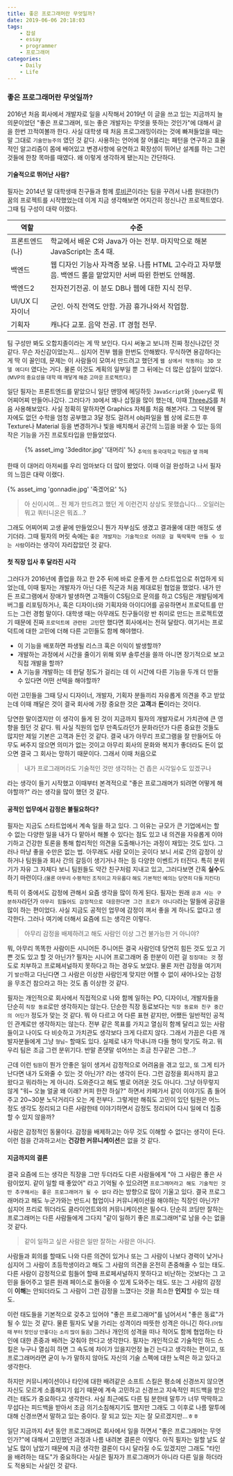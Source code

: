 ```yaml
---
title: 좋은 프로그래머란 무엇일까?
date: 2019-06-06 20:18:03
tags:
    - 잡설
    - essay
    - programmer
    - 프로그래머
categories:
    - Daily
    - Life
---
```


### 좋은 프로그래머란 무엇일까?
2016년 처음 회사에서 개발자로 일을 시작해서 2019년 이 글을 쓰고 있는 지금까지 늘 의문이었던 "좋은 프로그래머, 또는 좋은 개발자는 무엇을 뜻하는 것인가"에 대해서 글을 한번 끄적여볼까 한다.
사실 대학생 때 처음 프로그래밍이라는 것에 빠져들었을 때는 말 그대로 `기술만능주의` 였던 것 같다. 사용하는 언어에 잘 어룰리는 패턴을 연구하고 효율적인 알고리즘이 몸에 배어있고 변경사항에 유연하고 확장성이 뛰어난 설계를 하는 그런 것들에 한창 목마를 때였다. 왜 이렇게 생각하게 됐는지는 간단하다.

#### 기술적으로 뛰어난 사람?
필자는 2014년 말 대학생때 친구들과 함께 [루비콘](https://github.com/Lubycon)이라는 팀을 꾸려서 나름 원대한(?) 꿈의 프로젝트를 시작했었는데 이게 지금 생각해보면 어지간히 정신나간 프로젝트였다. 그때 팀 구성이 대략 이랬다.

| 역할 | 수준 |
|-----|------|
| 프론트엔드(나) | 학교에서 배운 C와 Java가 아는 전부. 마지막으로 해본 JavaScript는 초4 때. |
| 백엔드 | 웹 디자인 기능사 자격증 보유. 나름 HTML 고수라고 자부했음. 백엔드 롤을 맡았지만 서버 따윈 한번도 안해봄. |
| 백엔드2 | 전자전기전공. 이 분도 DB나 웹에 대한 지식 전무. |
| UI/UX 디자이너 | 군인. 아직 전역도 안함. 가끔 휴가나와서 작업함. |
| 기획자 | 캐나다 교포. 음악 전공. IT 경험 전무. |

팀 구성만 봐도 오합지졸이라는 게 딱 보인다. 다시 써놓고 보니까 진짜 정신나갔던 것 같다. 무슨 자신감이었는지...
심지어 전부 웹을 한번도 안해봤다. 무식하면 용감하다는 게 딱 이 꼴인데, 문제는 이 사람들이 모여서 만드려고 했던게 `웹 상에서 작동하는 3D 모델 에디터` 였다는 거다. 물론 이것도 계획의 일부일 뿐 그 뒤에는 더 많은 삽질이 있었다.<small>(MVP의 중요성을 대학 때 깨닿게 해준 고마운 프로젝트다.)</small>

일단 필자는 프론트엔드를 맡았으니 일단 맨땅에 헤딩하듯 `JavaScript`와 `jQuery`로 뭐 어찌어찌 만들어나갔다. 그러다가 `3D`에서 꽤나 삽질을 많이 했는데, 이때 [ThreeJS](https://threejs.org/)를 처음 사용해보았다. 사실 정확히 말하자면 Graphics 자체를 처음 해본거다. 그 덕분에 팔자에도 없던 수학을 엄청 공부했고 3달 정도 걸려서 obj파일을 웹 상에 로드한 후 Texture나 Material 등을 변경하거나 빛을 배치해서 공간의 느낌을 바꿀 수 있는 등의 작은 기능을 가진 프로토타입을 만들었었다.

<center>
{% asset_img '3deditor.jpg' '대머리' %}
<sub>추억의 동국대학교 학림관 옆 까페</sub>
</center>

한때 이 대머리 아저씨를 우리 엄마보다 더 많이 봤었다. 이때 이걸 완성하고 나서 필자의 느낌은 대략 이랬다.

{% asset_img 'gonnadie.jpg' '죽겠어요' %}
> 아 신이시여... 전 제가 만드려고 했던 게 이런건지 상상도 못했습니다... 오일러는 뭐고 쿼터니온은 뭐죠...?

그래도 어찌어찌 고생 끝에 만들었으니 뭔가 자부심도 생겼고 결과물에 대한 애정도 생기더라. 그때 필자의 머릿 속에는 `좋은 개발자는 기술적으로 어려운 걸 뚝딱뚝딱 만들 수 있는 사람`이라는 생각이 자리잡았던 것 같다.


#### 첫 직장 입사 후 달라진 시각
그러다가 2016년에 졸업을 하고 한 2주 뒤에 바로 운좋게 한 스타트업으로 취업하게 되었는데, 이때 필자는 개발자가 아닌 다른 직군과 처음 제대로된 협업을 했었다.
내가 만든 프로그램에서 장애가 발생하면 고객들이 CS팀으로 문의를 하고 CS팀은 개발팀에게 버그를 리포팅하거나, 혹은 디자이너와 기획자와 아이디어를 공유하면서 프로덕트를 만드는 그런 경험 말이다. 대학생 때는 아무래도 친구들이랑 반 취미로 만드는 프로젝트였기 때문에 진짜 `프로덕트에 관련된 고민`만 했다면 회사에서는 전혀 달랐다. 여기서는 프로덕트에 대한 고민에 더해 다른 고민들도 함께 해야했다.

- 이 기능을 배포하면 파생될 리스크 혹은 이익이 발생할까?
- 개발하는 과정에서 시간을 줄이기 위해 외부 솔루션을 쓸까 아니면 장기적으로 보고 직접 개발을 할까?
- A 기능을 개발하는 데 한달 정도가 걸리는 데 이 시간에 다른 기능을 두개 더 만들 수 있다면 어떤 선택을 해야할까?

이런 고민들을 그때 당시 디자이너, 개발자, 기획자 분들끼리 자유롭게 의견을 주고 받았는데 이때 깨달은 것이 결국 회사에 가장 중요한 것은 **고객**과 **돈**이라는 것이다.

당연한 말이겠지만 이 생각이 들게 된 것이 지금까지 필자의 개발자로서 가치관에 큰 영향을 줬던 것 같다. 뭐 사실 직원의 업무 만족도라던가 문화라던가 다른 중요한 것들도 많지만 제일 기본은 고객과 돈인 것 같다.
결국 내가 아무리 프로그램을 잘 만들어도 아무도 써주지 않으면 의미가 없는 것이고 아무리 회사의 문화와 복지가 좋더라도 돈이 없으면 결국 그 회사는 망하기 때문이다. 그래서 이때 처음으로

> 내가 프로그래머라도 기술적인 것만 생각하는 건 좁은 시각일수도 있겠구나

라는 생각이 들기 시작했고 이때부터 본격적으로 "좋은 프로그래머가 되려면 어떻게 해야할까?" 라는 생각을 많이 했던 것 같다.

#### 공적인 업무에서 감정은 불필요하다?
필자는 지금도 스타트업에서 계속 일을 하고 있다. 그 이유는 규모가 큰 기업에서는 할 수 없는 다양한 일을 내가 다 맡아서 해볼 수 있다는 점도 있고 내 의견을 자유롭게 이야기하고 건강한 토론을 통해 합리적인 의견을 도출해나가는 과정이 재밌는 것도 있다. 그러나 마냥 좋을 수만은 없는 법. 아무래도 사람 모이는 곳이다 보니 서로 간의 감정이 상하거나 팀원들과 회사 간의 갈등이 생기거나 하는 등 다양한 이벤트가 터진다. 특히 분위기가 자유 그 자체다 보니 팀원들도 약간 친구처럼 지내고 있고, 그러다보면 간혹 **실수**도 하기 마련이다.<small>(물론 아무리 수평적인 조직이고 자유롭다 해도 기본적인 예의는 당연히 다들 지킨다)</small>

특히 이 중에서도 감정에 관해서 요즘 생각을 많이 하게 된다. 필자는 원래 `공과 사는 구분하자`라던가 `아무리 힘들어도 감정적으로 대응한다면 그건 프로가 아니다`라는 말들에 공감을 많이 하는 편이었다. 사실 지금도 공적인 업무에 감정이 껴서 좋을 게 하나도 없다고 생각한다. 그러나 여기에 더해서 요즘에 드는 생각은 이렇다.

> 아무리 감정을 배제하려고 해도 사람인 이상 그건 불가능한 거 아니야?

뭐, 아무리 똑똑한 사람이든 시니어든 주니어든 결국 사람인데 당연히 힘든 것도 있고 기쁜 것도 있고 할 것 아닌가? 필자는 시니어 프로그래머 중 한분이 이런 걸 `징징대는 것` 정도로 치부하고 프로페셔널하지 못하다고 하는 경우도 보았다. 물론 저런 감정을 여기저기 `발산`하고 다닌다면 그 사람은 이상한 사람인게 맞지만 어쩔 수 없이 새어나오는 감정을 무조건 참으라고 하는 것도 좀 이상한 것 같다.

필자는 개인적으로 회사에서 직접적으로 나와 함께 일하는 PO, 디자이너, 개발자들을 단순히 `직장 동료`로만 생각하지는 않는다. 단순한 직장 동료보다는 `직장 동료와 친구 중간의 어딘가` 정도가 맞는 것 같다. 뭐 아 다르고 어 다른 표현 같지만, 어쨌든 일반적인 공적인 관계로만 생각하지는 않는다. 전부 같은 목표를 가지고 열심히 함께 달리고 있는 사람들이고 나이도 다 비슷하고 가치관도 생각보다 크게 다르지 않다. 그래서 가끔은 다른 개발자분들에게 그냥 `형님~` 할때도 있다. 실제로 내가 막내니까 다들 형이 맞기도 하고. 뭐 우리 팀은 조금 그런 분위기다. 반말 존댓말 섞어쓰는 조금 친구같은 그런...?

근데 이런 `팀원`이 뭔가 안좋은 일이 생겨서 감정적으로 어려움을 겪고 있고, 또 그게 티가 난다면 내가 도와줄 수 있는 것 아닌가? 라는 생각이 든다. 그런 감정을 회사까지 끌고 왔다고 뭐라하는 게 아니라.
 도와준다고 해도 별로 어려운 것도 아니다. 그냥 아무렇지 않게 "워~ 오늘 얼굴 왜 이래? 커피 한잔 하실?" 하면서 카페가서 같이 이야기도 좀 들어주고 20~30분 노닥거리다 오는 게 전부다. 그렇게만 해줘도 고민이 있던 팀원은 어느 정도 생각도 정리되고 다른 사람한테 이야기하면서 감정도 정리되어 다시 일에 더 집중할 수 있지 않을까?

 사람은 감정적인 동물이다. 감정을 배제하고는 아무 것도 이해할 수 없다는 생각이 든다. 이런 점을 간과하고서는 **건강한 커뮤니케이션**은 없을 것 같다.

 #### 지금까지의 결론
 결국 요즘에 드는 생각은 직장을 그만 두더라도 다른 사람들에게 "아 그 사람은 좋은 사람이었지. 같이 일할 때 좋았어" 라고 기억될 수 있으려면 `프로그래머라고 해도 기술적인 것만 추구해서는 좋은 프로그래머가 될 수 없다` 라는 방향으로 많이 기울고 있다. 결국 프로그래머라고 해도 누군가와는 반드시 협업이나 커뮤니케이션을 해야하는 직장인 아닌가? 심지어 프리로 뛰더라도 클라이언트와의 커뮤니케이션은 필수다. 단순히 코딩만 잘하는 프로그래머는 다른 사람들에게 그다지 "같이 일하기 좋은 프로그래머"로 남을 수는 없을 것 같다.

 > 같이 일하고 싶은 사람은 일만 잘하는 사람은 아니다.
 
 사람들과 회의를 할때도 나와 다른 의견이 있거나 또는 그 사람이 나보다 경력이 낮거나 심지어 그 사람이 초등학생이라고 해도 그 사람의 의견을 온전히 존중해줄 수 있는 태도.
 다른 사람이 감정적으로 힘들어 할때 프로페셔널하지 못하다고 비난하는 것보다는 그 고민을 들어주고 얼른 원래 페이스로 돌아올 수 있게 도와주는 태도.
 또는 그 사람의 감정이 **이해**는 안되더라도 그 사람이 그런 감정을 느꼈다는 것을 최소한 **인지**할 수 있는 태도.

이런 태도들을 기본적으로 갖추고 있어야 "좋은 프로그래머"를 넘어서서 "좋은 동료"가 될 수 있는 것 같다. 물론 필자도 낯을 가리는 성격이라 따뜻한 성격은 아니긴 하다.<small>(어릴 때 부터 첫인상 안좋다는 소리 많이 들음)</small> 그러나 개인의 성격을 떠나 적어도 함께 협업하는 타인에 대한 존중과 배려는 갖춰야 한다고 생각한다. 필자는 개인적으로 기술적인 하드 스킬은 누구나 열심히 하면 그 속도에 차이가 있을지언정 늘긴 는다고 생각하는 편이고, 또 프로그래머라면 굳이 누가 말하지 않아도 자신의 기술 스펙에 대한 노력은 하고 있다고 생각한다.

하지만 커뮤니케이션이나 타인에 대한 배려같은 소프트 스킬은 평소에 신경쓰지 않으면 자신도 모르게 소홀해지기 쉽기 때문에 계속 고민하고 신경쓰고 지속적인 피드백을 받으려는 태도가 중요하다고 생각한다. 사실 최근에도 다른 팀 분한테 말투가 너무 딱딱하고 무섭다는 피드백을 받아서 조금 의기소침해지기도 했지만 그래도 그 이후로 나름 말투에 대해 신경쓰면서 말하고 있는 중이다. 잘 되고 있는 지는 잘 모르겠지만...ㅎㅎ

일단 지금까지 4년 동안 프로그래머로 회사에서 일을 하면서 "좋은 프로그래머는 무엇인가?"에 대해서 고민했던 과정과 나름 내려본 결론은 이렇다. 아직 필자는 일할 날도 살 날도 많이 남았기 때문에 지금 생각한 결론이 다시 달라질 수도 있겠지만 그래도 "타인을 배려하는 태도"가 중요하다는 사실은 필자가 프로그래머가 아니라 다른 일을 하더라도 적용되는 사실인 것 같다.
